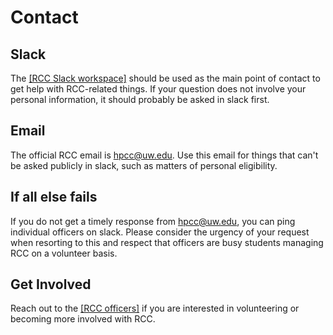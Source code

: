 # Contact

## Slack

The [[RCC Slack workspace]](https://join.slack.com/t/uw-rcc/shared_invite/zt-2l7ab48ar-S_SbfLiCsdpF~ofbCR0yIg) should be used as the main point of contact to get help with RCC-related things. If your question does not involve your personal information, it should probably be asked in slack first.

## Email

The official RCC email is [hpcc@uw.edu](mailto:hpcc@uw.edu). Use this email for things that can't be asked publicly in slack, such as matters of personal eligibility.

## If all else fails

If you do not get a timely response from <hpcc@uw.edu>, you can ping individual officers on slack. Please consider the urgency of your request when resorting to this and respect that officers are busy students managing RCC on a volunteer basis.

## Get Involved

Reach out to the [[RCC officers]](https://depts.washington.edu/uwrcc/people/) if you are interested in volunteering or becoming more involved with RCC. 
